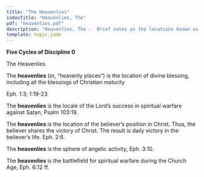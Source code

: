 ```yaml
---
title: "The Heavenlies"
indexTitle: "Heavenlies, The"
pdf: "heavenlies.pdf"
description: "Heavenlies, The -  Brief notes on the locations known as the heavenlies or heavenly places."
template: topic.jade
---
```



**Five Cycles of Discipline 0**

The Heavenlies

The **heavenlies** (or, “heavenly places”) is the location of divine
blessing, including all the blessings of Christian maturity

Eph. 1:3; 1:19-23

The **heavenlies** is the locale of the Lord’s success in spiritual
warfare against Satan, Psalm 103:19.

The **heavenlies** is the location of the believer’s position in Christ.
Thus, the believer shares the victory of Christ. The result is daily
victory in the believer’s life. Eph. 2:6.

The **heavenlies** is the sphere of angelic activity, Eph. 3:10.

The **heavenlies** is the battlefield for spiritual warfare during the
Church Age, Eph. 6:12 ff.

